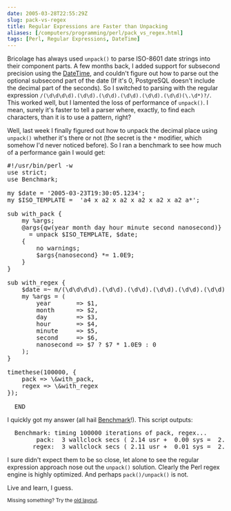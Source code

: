 ```yaml
--- 
date: 2005-03-28T22:55:29Z
slug: pack-vs-regex
title: Regular Expressions are Faster than Unpacking
aliases: [/computers/programming/perl/pack_vs_regex.html]
tags: [Perl, Regular Expressions, DateTime]
---
```


<p>Bricolage has always used <code>unpack()</code> to parse ISO-8601 date strings into their component parts. A few months back, I added support for subsecond precision using the <a href="http://search.cpan.org/dist/DateTime/" title="Download DateTime and read its docs on CPAN">DateTime</a>, and couldn't figure out how to parse out the optional subsecond part of the date (If it's 0, PostgreSQL doesn't include the decimal part of the seconds). So I switched to parsing with the regular expression <code>/(\d\d\d\d).(\d\d).(\d\d).(\d\d).(\d\d).(\d\d)(\.\d*)?/</code>. This worked well, but I lamented the loss of performance of <code>unpack()</code>. I mean, surely it's faster to tell a parser where, exactly, to find each characters, than it is to use a pattern, right?</p>

<p>Well, last week I finally figured out how to unpack the decimal place using <code>unpack()</code> whether it's there or not (the secret is the <code>*</code> modifier, which somehow I'd never noticed before). So I ran a benchmark to see how much of a performance gain I would get:</p>

<pre>
#!/usr/bin/perl -w
use strict;
use Benchmark;

my $date = &#x0027;2005-03-23T19:30:05.1234&#x0027;;
my $ISO_TEMPLATE =  &#x0027;a4 x a2 x a2 x a2 x a2 x a2 a*&#x0027;;

sub with_pack {
    my %args;
    @args{qw(year month day hour minute second nanosecond)}
      = unpack $ISO_TEMPLATE, $date;
    {
        no warnings;
        $args{nanosecond} *= 1.0E9;
    }
}

sub with_regex {
    $date =~ m/(\d\d\d\d).(\d\d).(\d\d).(\d\d).(\d\d).(\d\d)(\.\d*)?/;
    my %args = (
        year       =&gt; $1,
        month      =&gt; $2,
        day        =&gt; $3,
        hour       =&gt; $4,
        minute     =&gt; $5,
        second     =&gt; $6,
        nanosecond =&gt; $7 ? $7 * 1.0E9 : 0
    );
}

timethese(100000, {
    pack =&gt; \&amp;with_pack,
    regex =&gt; \&amp;with_regex
});

__END__
</pre>

<p>I quickly got my answer (all hail <a href="http://search.cpan.org/dist/Benchmark/" title="Download Benchmark and read its docs on CPAN">Benchmark</a>!). This script outputs:</p>

<pre>
  Benchmark: timing 100000 iterations of pack, regex...
        pack:  3 wallclock secs ( 2.14 usr +  0.00 sys =  2.14 CPU) @ 46728.97/s (n=100000)
       regex:  3 wallclock secs ( 2.11 usr +  0.01 sys =  2.12 CPU) @ 47169.81/s (n=100000)
</pre>

<p>I sure didn't expect them to be so close, let alone to see the regular expression approach nose out the <code>unpack()</code> solution. Clearly the Perl regex engine is highly optimized. And perhaps  <code>pack()/unpack()</code> is not.</p>

<p>Live and learn, I guess.</p>

<p class="past"><small>Missing something? Try the <a rel="nofollow" href="http://past.justatheory.com/computers/programming/perl/pack_vs_regex.html">old layout</a>.</small></p>


